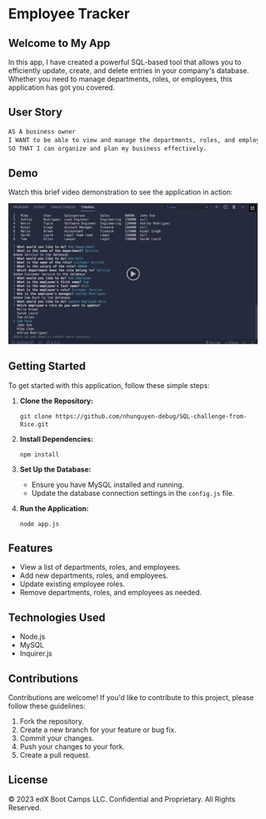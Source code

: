 # Employee Tracker

## Welcome to My App

In this app, I have created a powerful SQL-based tool that allows you to efficiently update, create, and delete entries in your company's database. Whether you need to manage departments, roles, or employees, this application has got you covered.

## User Story

```md
AS A business owner
I WANT to be able to view and manage the departments, roles, and employees in my company
SO THAT I can organize and plan my business effectively.
```

## Demo

Watch this brief video demonstration to see the application in action:

[![Demo Video](./Assets/12-sql-homework-video-thumbnail.png)](https://github.com/nhunguyen-debug/SQL-challenge-from-Rice.git)

## Getting Started

To get started with this application, follow these simple steps:

1. **Clone the Repository:**
   ```
   git clone https://github.com/nhunguyen-debug/SQL-challenge-from-Rice.git
   ```

2. **Install Dependencies:**
   ```
   npm install
   ```

3. **Set Up the Database:**
   - Ensure you have MySQL installed and running.
   - Update the database connection settings in the `config.js` file.

4. **Run the Application:**
   ```
   node app.js
   ```

## Features

- View a list of departments, roles, and employees.
- Add new departments, roles, and employees.
- Update existing employee roles.
- Remove departments, roles, and employees as needed.

## Technologies Used

- Node.js
- MySQL
- Inquirer.js

## Contributions

Contributions are welcome! If you'd like to contribute to this project, please follow these guidelines:

1. Fork the repository.
2. Create a new branch for your feature or bug fix.
3. Commit your changes.
4. Push your changes to your fork.
5. Create a pull request.

## License

© 2023 edX Boot Camps LLC. Confidential and Proprietary. All Rights Reserved.
